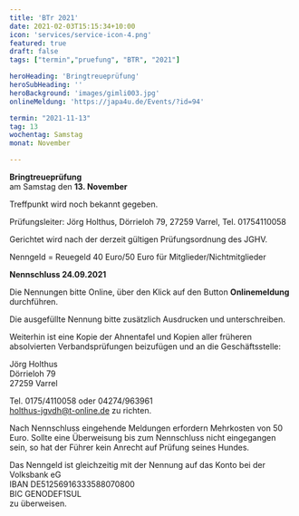 ```yaml
---
title: 'BTr 2021'
date: 2021-02-03T15:15:34+10:00
icon: 'services/service-icon-4.png'
featured: true
draft: false
tags: ["termin","pruefung", "BTR", "2021"]

heroHeading: 'Bringtreueprüfung'
heroSubHeading: ''
heroBackground: 'images/gimli003.jpg'
onlineMeldung: 'https://japa4u.de/Events/?id=94'

termin: "2021-11-13"
tag: 13
wochentag: Samstag
monat: November

---
```


**Bringtreueprüfung**  
am Samstag den **13. November**  

Treffpunkt wird noch bekannt gegeben.  

Prüfungsleiter: Jörg Holthus, Dörrieloh 79, 27259 Varrel, Tel. 01754110058  

Gerichtet wird nach der derzeit gültigen Prüfungsordnung des JGHV.  

Nenngeld = Reuegeld 40 Euro/50 Euro für Mitglieder/Nichtmitglieder  

**Nennschluss 24.09.2021**

Die Nennungen bitte Online, über den Klick auf den Button **Onlinemeldung** durchführen.

Die ausgefüllte Nennung bitte zusätzlich Ausdrucken und unterschreiben.  

Weiterhin ist eine Kopie der Ahnentafel und Kopien aller früheren absolvierten Verbandsprüfungen beizufügen und an die Geschäftsstelle:  

Jörg Holthus  
Dörrieloh 79  
27259 Varrel  

Tel. 0175/4110058 oder 04274/963961  
holthus-jgvdh@t-online.de zu richten.


Nach Nennschluss eingehende Meldungen erfordern Mehrkosten von 50 Euro. Sollte eine Überweisung bis zum Nennschluss nicht eingegangen sein, so hat der Führer kein Anrecht auf Prüfung seines Hundes.

Das Nenngeld ist gleichzeitig mit der Nennung auf das Konto bei der Volksbank eG  
IBAN DE51256916333588070800  
BIC GENODEF1SUL  
zu überweisen.